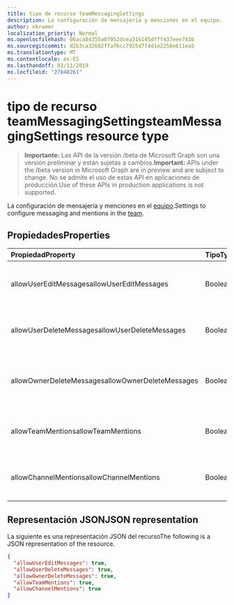 ```yaml
---
title: tipo de recurso teamMessagingSettings
description: La configuración de mensajería y menciones en el equipo.
author: nkramer
localization_priority: Normal
ms.openlocfilehash: 06aca84355a07052dcea316145dfff437eee743b
ms.sourcegitcommit: d2b3ca32602ffa76cc7925d7f4d1e2258e611ea5
ms.translationtype: MT
ms.contentlocale: es-ES
ms.lasthandoff: 01/11/2019
ms.locfileid: "27848261"
---
```

# <a name="teammessagingsettings-resource-type"></a><span data-ttu-id="5f036-103">tipo de recurso teamMessagingSettings</span><span class="sxs-lookup"><span data-stu-id="5f036-103">teamMessagingSettings resource type</span></span>

> <span data-ttu-id="5f036-104">**Importante:** Las API de la versión /beta de Microsoft Graph son una versión preliminar y están sujetas a cambios.</span><span class="sxs-lookup"><span data-stu-id="5f036-104">**Important:** APIs under the /beta version in Microsoft Graph are in preview and are subject to change.</span></span> <span data-ttu-id="5f036-105">No se admite el uso de estas API en aplicaciones de producción.</span><span class="sxs-lookup"><span data-stu-id="5f036-105">Use of these APIs in production applications is not supported.</span></span>

<span data-ttu-id="5f036-106">La configuración de mensajería y menciones en el [equipo](team.md).</span><span class="sxs-lookup"><span data-stu-id="5f036-106">Settings to configure messaging and mentions in the [team](team.md).</span></span>

## <a name="properties"></a><span data-ttu-id="5f036-107">Propiedades</span><span class="sxs-lookup"><span data-stu-id="5f036-107">Properties</span></span>
| <span data-ttu-id="5f036-108">Propiedad</span><span class="sxs-lookup"><span data-stu-id="5f036-108">Property</span></span>     | <span data-ttu-id="5f036-109">Tipo</span><span class="sxs-lookup"><span data-stu-id="5f036-109">Type</span></span>   |<span data-ttu-id="5f036-110">Description</span><span class="sxs-lookup"><span data-stu-id="5f036-110">Description</span></span>|
|:---------------|:--------|:----------|
|<span data-ttu-id="5f036-111">allowUserEditMessages</span><span class="sxs-lookup"><span data-stu-id="5f036-111">allowUserEditMessages</span></span>|<span data-ttu-id="5f036-112">Booleano</span><span class="sxs-lookup"><span data-stu-id="5f036-112">Boolean</span></span>|<span data-ttu-id="5f036-113">Si se establece en true, los usuarios puede editar sus mensajes.</span><span class="sxs-lookup"><span data-stu-id="5f036-113">If set to true, users can edit their messages.</span></span>|
|<span data-ttu-id="5f036-114">allowUserDeleteMessages</span><span class="sxs-lookup"><span data-stu-id="5f036-114">allowUserDeleteMessages</span></span>|<span data-ttu-id="5f036-115">Booleano</span><span class="sxs-lookup"><span data-stu-id="5f036-115">Boolean</span></span>|<span data-ttu-id="5f036-116">Si se establece en true, los usuarios puede eliminar sus mensajes.</span><span class="sxs-lookup"><span data-stu-id="5f036-116">If set to true, users can delete their messages.</span></span>|
|<span data-ttu-id="5f036-117">allowOwnerDeleteMessages</span><span class="sxs-lookup"><span data-stu-id="5f036-117">allowOwnerDeleteMessages</span></span>|<span data-ttu-id="5f036-118">Booleano</span><span class="sxs-lookup"><span data-stu-id="5f036-118">Boolean</span></span>|<span data-ttu-id="5f036-119">Si se establece en true, propietarios puede eliminar cualquier mensaje.</span><span class="sxs-lookup"><span data-stu-id="5f036-119">If set to true, owners can delete any message.</span></span>|
|<span data-ttu-id="5f036-120">allowTeamMentions</span><span class="sxs-lookup"><span data-stu-id="5f036-120">allowTeamMentions</span></span>|<span data-ttu-id="5f036-121">Booleano</span><span class="sxs-lookup"><span data-stu-id="5f036-121">Boolean</span></span>|<span data-ttu-id="5f036-122">Si establece en true, se permiten menciones de @team.</span><span class="sxs-lookup"><span data-stu-id="5f036-122">If set to true, @team mentions are allowed.</span></span>|
|<span data-ttu-id="5f036-123">allowChannelMentions</span><span class="sxs-lookup"><span data-stu-id="5f036-123">allowChannelMentions</span></span>|<span data-ttu-id="5f036-124">Booleano</span><span class="sxs-lookup"><span data-stu-id="5f036-124">Boolean</span></span>|<span data-ttu-id="5f036-125">Si establece en true, se permiten menciones de @channel.</span><span class="sxs-lookup"><span data-stu-id="5f036-125">If set to true, @channel mentions are allowed.</span></span>|

## <a name="json-representation"></a><span data-ttu-id="5f036-126">Representación JSON</span><span class="sxs-lookup"><span data-stu-id="5f036-126">JSON representation</span></span>

<span data-ttu-id="5f036-127">La siguiente es una representación JSON del recurso</span><span class="sxs-lookup"><span data-stu-id="5f036-127">The following is a JSON representation of the resource.</span></span>

<!-- {
  "blockType": "resource",
  "@odata.type": "microsoft.graph.teamMessagingSettings"
}-->

```json
{
  "allowUserEditMessages": true,
  "allowUserDeleteMessages": true,
  "allowOwnerDeleteMessages": true,
  "allowTeamMentions": true,
  "allowChannelMentions": true    
}
```

<!-- uuid: 8fcb5dbc-d5aa-4681-8e31-b001d5168d79
2015-10-25 14:57:30 UTC -->
<!-- {
  "type": "#page.annotation",
  "description": "team's messagingSettings resource",
  "keywords": "",
  "section": "documentation",
  "tocPath": ""
}-->
